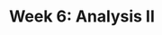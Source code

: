---
layout: default
title: "Week 6: Analysis II"
has_children: false
parent: "Lectures"
nav_order: 6
---